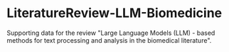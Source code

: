 # LiteratureReview-LLM-Biomedicine
Supporting data for the review "Large Language Models (LLM) - based methods for text processing and analysis in the biomedical literature".

